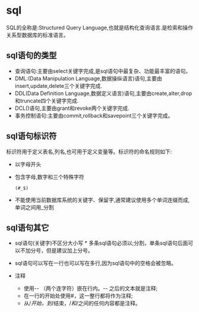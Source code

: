 # sql

SQL的全称是:Structured Query Language,也就是结构化查询语言.是检索和操作关系型数据库的标准语言。

## sql语句的类型

- 查询语句:主要由select关键字完成,是sql语句中最复杂、功能最丰富的语句。
- DML:(Data Manipulation Language,数据操纵语言)语句,主要由insert,update,delete三个关键字完成.
- DDL(Data Definition Language,数据定义语言)语句,主要由create,alter,drop和truncate四个关键字完成.
- DCL()语句,主要由grant和revoke两个关键字完成.
- 事务控制语句:主要由commit,rollback和savepoint三个关键字完成。

## sql语句标识符

标识符用于定义表名,列名,也可用于定义变量等。标识符的命名规则如下:

- 以字母开头
- 包含字母,数字和三个特殊字符

  ```
  (#_$)
  ```

- 不能使用当前数据库系统的关键字、保留字,通常建议使用多个单词连缀而成,单词之间用_分割

## sql语句其它

- sql语句(关键字)不区分大小写 * 多条sql语句必须以;分割，单条sql语句后面可以不加分号，但是建议加上分号。
- sql语句可以写在一行也可以写在多行,因为sql语句中的空格会被忽略。
- 注释

  - 使用-- （两个连字符）嵌在行内。-- 之后的文本就是注释;
  - 在一行的开始处使用#，这一整行都将作为注释;
  - 从/_开始，到_/结束，/_和_/之间的任何内容都是注释。
